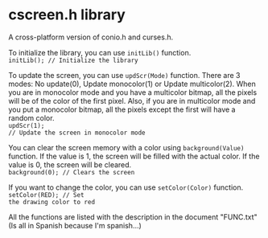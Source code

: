 # cscreen.h library
A cross-platform version of conio.h and curses.h.

To initialize the library, you can use <code>initLib()</code> function.
<br><code>initLib(); // Initialize the library</code><br>

To update the screen, you can use <code>updScr(Mode)</code> function. There are 3 modes: No update(0), Update monocolor(1) or Update multicolor(2). When you are in monocolor mode and you have a multicolor bitmap, all the pixels will be of the color of the first pixel. Also, if you are in multicolor mode and you put a monocolor bitmap, all the pixels except the first will have a random color.
<br><code>updScr(1); // Update the screen in monocolor mode</code><br>

You can clear the screen memory with a color using <code>background(Value)</code> function. If the value is 1, the screen will be filled with the actual color. If the value is 0, the screen will be cleared.
<br><code>background(0); // Clears the screen</code><br>

If you want to change the color, you can use <code>setColor(Color)</code> function. 
<br><code>setColor(RED); // Set the drawing color to red</code><br>

All the functions are listed with the description in the document "FUNC.txt"(Is all in Spanish because I'm spanish...)
